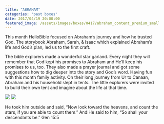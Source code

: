 ```yaml
---
title: "ABRAHAM"
categories: 'past boxes'
date: 2017/04/19 20:00:00
featured_image: /assets/images/boxes/0417/abraham_content_premium_small.jpg
---
```


This month HelloBible focused on Abraham’s journey and how he trusted God. The storybook Abraham, Sarah, & Isaac which explained Abraham’s life and God’s plan, led us to the first craft.

<!-- more -->

The bible explorers made a wonderful star garland. Every night they will remember that God kept his promises to Abraham and He’ll keep his promises to us, too. They also made a prayer journal and got some suggestions how to dig deeper into the story and God’s word.
Having fun with this month family activity. On their long journey from Ur to Canaan, Abraham and his household slept in tents. The little explorers were invited to build their own tent and imagine about the life at that time.

<img src="/assets/images/boxes/0417/abraham_content_premium.jpg"/>
<img src="/assets/images/boxes/0417/abraham_content_2.png"/>

He took him outside and said, “Now look toward the heavens, and count the stars, if you are able to count them.” And He said to him, “So shall your descendants be.” Gen 15:5
